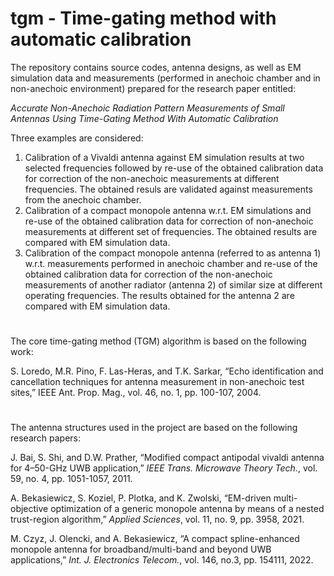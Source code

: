 # tgm - Time-gating method with automatic calibration

The repository contains source codes, antenna designs, as well as EM simulation data and measurements (performed in anechoic chamber and in non-anechoic environment) prepared for the research paper entitled: 

_Accurate Non-Anechoic Radiation Pattern Measurements of Small Antennas Using Time-Gating Method With Automatic Calibration_

Three examples are considered:
1. Calibration of a Vivaldi antenna against EM simulation results at two selected frequencies followed by re-use of the obtained calibration data for correction of the non-anechoic measurements at different frequencies. The obtained resuls are validated against measurements from the anechoic chamber.
2. Calibration of a compact monopole antenna w.r.t. EM simulations and re-use of the obtained calibration data for correction of non-anechoic measurements at different set of frequencies. The obtained results are compared with EM simulation data.
3. Calibration of the compact monopole antenna (referred to as antenna 1) w.r.t. measurements performed in anechoic chamber and re-use of the obtained calibration data for correction of the non-anechoic measurements of another radiator (antenna 2) of similar size at different operating frequencies. The results obtained for the antenna 2 are compared with EM simulation data.
#
The core time-gating method (TGM) algorithm is based on the following work:

S. Loredo, M.R. Pino, F. Las-Heras, and T.K. Sarkar, “Echo identification and cancellation techniques for antenna measurement in non-anechoic test sites,” IEEE Ant. Prop. Mag., vol. 46, no. 1, pp. 100-107, 2004.
#
The antenna structures used in the project are based on the following research papers:

J. Bai, S. Shi, and D.W. Prather, “Modified compact antipodal vivaldi antenna for 4–50-GHz UWB application,” _IEEE Trans. Microwave Theory Tech._, vol. 59, no. 4, pp. 1051-1057, 2011.

A. Bekasiewicz, S. Koziel, P. Plotka, and K. Zwolski, “EM-driven multi-objective optimization of a generic monopole antenna by means of a nested trust-region algorithm,” _Applied Sciences_, vol. 11, no. 9, pp. 3958, 2021.

M. Czyz, J. Olencki, and A. Bekasiewicz, “A compact spline-enhanced monopole antenna for broadband/multi-band and beyond UWB applications,” _Int. J. Electronics Telecom._, vol. 146, no.3, pp. 154111, 2022.
